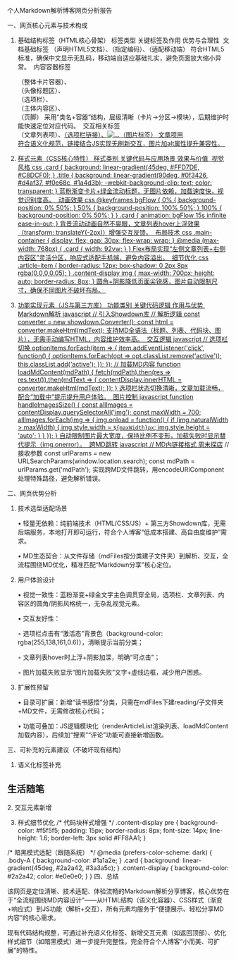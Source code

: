 个人Markdown解析博客网页分析报告

一、网页核心元素与技术构成

1. 基础结构标签（HTML核心骨架）
标签类型 关键标签及作用 优势与合理性 
文档基础标签 <!doctype html>（声明HTML5文档）、<meta charset="utf-8">（指定编码）、<meta name="viewport" content="width=device-width, initial-scale=1.0, maximum-scale=1.0, user-scalable=no">（适配移动端） 符合HTML5标准，确保中文显示无乱码，移动端自适应基础扎实，避免页面放大缩小异常。 
内容容器标签 <div class="card">（整体卡片容器）、<div class="header-row">（头像标题区）、<nav class="option-bar">（选项栏）、<div class="main-container">（主体内容区）、<footer class="footer">（页脚） 采用“类名+容器”结构，层级清晰（卡片→分区→模块），后期维护时能快速定位对应代码。 
交互相关标签 <article class="article-item">（文章列表项）、<a href="javascript:;">（选项栏链接）、<img src="..." alt="...">（图片标签） 文章项用<article>符合语义化规范，链接结合JS实现无刷新交互，图片加alt属性提升兼容性。 

2. 样式元素（CSS核心特性）
样式类别 关键代码与应用场景 效果与价值 
视觉风格 css .card { background: linear-gradient(45deg, #FFD7DE, #C8DCF0); } .title { background: linear-gradient(90deg, #0f3426, #d4af37, #f0e68c, #1a4d3b); -webkit-background-clip: text; color: transparent; }  蓝粉渐变卡片+绿金流动标题，无图片依赖，加载速度快，视觉识别度高。 
动画效果 css @keyframes bgFlow { 0% { background-position: 0% 50%; } 50% { background-position: 100% 50%; } 100% { background-position: 0% 50%; } } .card { animation: bgFlow 15s infinite ease-in-out; }  背景流动动画自然不晃眼，文章列表hover上浮效果（transform: translateY(-2px)）增强交互反馈。 
布局技术 css .main-container { display: flex; gap: 30px; flex-wrap: wrap; } @media (max-width: 768px) { .card { width: 92vw; } }  Flex布局实现“左侧文章列表+右侧内容区”灵活分区，响应式适配手机端，避免内容溢出。 
细节优化 css .article-item { border-radius: 12px; box-shadow: 0 2px 8px rgba(0,0,0,0.05); } .content-display img { max-width: 700px; height: auto; border-radius: 8px; }  圆角+阴影降低页面尖锐感，图片自动限制尺寸，确保不同图片不破坏布局。 

3. 功能实现元素（JS与第三方库）
功能类别 关键代码逻辑 作用与优势 
Markdown解析 javascript // 引入Showdown库 <script src="https://cdn.jsdelivr.net/npm/showdown@2.1.0/dist/showdown.min.js"></script> // 解析逻辑 const converter = new showdown.Converter(); const html = converter.makeHtml(mdText);  支持MD全语法（标题、列表、代码块、图片），无需手动编写HTML，内容维护效率高。 
交互逻辑 javascript // 选项栏切换 optionItems.forEach(item => { item.addEventListener('click', function() { optionItems.forEach(opt => opt.classList.remove('active')); this.classList.add('active'); }); }); // 加载MD内容 function loadMdContent(mdPath) { fetch(mdPath).then(res => res.text()).then(mdText => { contentDisplay.innerHTML = converter.makeHtml(mdText); }); }  选项栏状态切换清晰，文章加载流畅，配合“加载中”提示提升用户体验。 
图片控制 javascript function handleImagesSize() { const allImages = contentDisplay.querySelectorAll('img'); const maxWidth = 700; allImages.forEach(img => { img.onload = function() { if (img.naturalWidth > maxWidth) { img.style.width = `${maxWidth}px`; img.style.height = 'auto'; } } }); }  自动限制图片最大宽度，保持比例不变形，加载失败时显示替代提示（img.onerror）。 
跨MD跳转 javascript // MD内链接格式 [周末探店](md-viewer.html?mdPath=mdFiles%2Flife%2F文章2.md) // 接收参数 const urlParams = new URLSearchParams(window.location.search); const mdPath = urlParams.get('mdPath');  实现跨MD文件跳转，用encodeURIComponent处理特殊路径，避免解析错误。 

二、网页优势分析

1. 技术选型适配场景

	•	轻量无依赖：纯前端技术（HTML/CSS/JS）+ 第三方Showdown库，无需后端服务，本地打开即可运行，符合个人博客“低成本搭建、高自由度维护”需求。

	•	MD生态契合：从文件存储（mdFiles按分类建子文件夹）到解析、交互，全流程围绕MD优化，精准匹配“Markdown分享”核心定位。

2. 用户体验设计

	•	视觉一致性：蓝粉渐变+绿金文字主色调贯穿全局，选项栏、文章列表、内容区的圆角/阴影风格统一，无杂乱视觉元素。

	•	交互友好性：

	◦	选项栏点击有“激活态”背景色（background-color: rgba(255,138,161,0.6)），清晰提示当前分类；

	◦	文章列表hover时上浮+阴影加深，明确“可点击”；

	◦	图片加载失败显示“图片加载失败”文字+虚线边框，减少用户困惑。

3. 扩展性预留

	•	目录可扩展：新增“读书感悟”分类，只需在mdFiles下建reading/子文件夹+MD文件，无需修改核心代码；

	•	功能可叠加：JS逻辑模块化（renderArticleList渲染列表、loadMdContent加载内容），后续加“搜索”“评论”功能可直接新增函数。

三、可补充的元素建议（不破坏现有结构）

1. 语义化标签补充
<!-- 将主体内容区div替换为HTML5语义化标签 -->
<main class="main-container">
  <div class="article-list" id="articleList"></div>
  <div class="content-display" id="contentDisplay"></div>
</main>

<!-- 文章分类标题新增h2标签 -->
<div class="category-section">
  <h2 class="category-title">生活随笔</h2>
  <div class="category-articles"></div>
</div>
2. 交互元素新增
<!-- 返回顶部按钮 -->
<button class="back-top-btn" style="display: none;">回到顶部</button>

<!-- JS逻辑 -->
<script>
  const backTopBtn = document.querySelector('.back-top-btn');
  window.addEventListener('scroll', () => {
    backTopBtn.style.display = window.scrollY > 300 ? 'block' : 'none';
  });
  backTopBtn.addEventListener('click', () => {
    window.scrollTo({ top: 0, behavior: 'smooth' });
  });
</script>
3. 样式细节优化
/* 代码块样式增强 */
.content-display pre {
  background-color: #f5f5f5;
  padding: 15px;
  border-radius: 8px;
  font-size: 14px;
  line-height: 1.6;
  border-left: 3px solid #FF8AA1;
}

/* 暗黑模式适配（跟随系统） */
@media (prefers-color-scheme: dark) {
  .body-A {
    background-color: #1a1a2e;
  }
  .card {
    background: linear-gradient(45deg, #2a2a42, #3a3a5c);
  }
  .content-display {
    background-color: #2a2a42;
    color: #e0e0e0;
  }
}
四、总结

该网页是定位清晰、技术适配、体验流畅的Markdown解析分享博客，核心优势在于“全流程围绕MD内容设计”——从HTML结构（语义化容器）、CSS样式（渐变+响应式）到JS功能（解析+交互），所有元素均服务于“便捷展示、轻松分享MD内容”的核心需求。

现有代码结构规整，可通过补充语义化标签、新增交互元素（如返回顶部）、优化样式细节（如暗黑模式）进一步提升完整性，完全符合个人博客“小而美、可扩展”的特性。 
